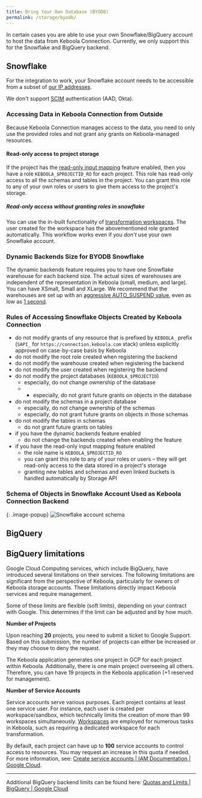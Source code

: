 ```yaml
---
title: Bring Your Own Database (BYODB)
permalink: /storage/byodb/
---
```


In certain cases you are able to use your own Snowflake/BigQuery account to host the data from Keboola Connection. Currently, we only support this for the Snowflake and BigQuery backend.  

## Snowflake

For the integration to work, your Snowflake account needs to be accessible from a subset of [our IP addresses](/components/ip-addresses/).

We don't support [SCIM](https://docs.snowflake.com/en/user-guide/scim.html) authentication (AAD, Okta). 

### Accessing Data in Keboola Connection from Outside

Because Keboola Connection manages access to the data, you need to only use the provided roles and not grant any grants on Keboola-managed resources. 

#### Read-only access to project storage

If the project has the [read-only input mapping](/transformations/mappings/#read-only-input-mapping) feature enabled, then you have a role `KEBOOLA_$PROJECTID_RO` for each project. This role has read-only access to all the schemas and tables in the project. You can grant this role to any of your own roles or users to give them access to the project's storage.

##### Read-only access without granting roles in snowflake

You can use the in-built functionality of [transformation workspaces](/transformations/workspace/). The user created for the workspace has the abovementioned role granted automatically. This workflow works even if you *don't* use your own Snowflake account.

### Dynamic Backends Size for BYODB Snowflake

The dynamic backends feature requires you to have one Snowflake warehouse for each backend size. The actual sizes of warehouses are independent of the representation in Keboola (small, medium, and large). You can have XSmall, Small and XLarge. We recommend that the warehouses are set up with an [aggressive AUTO_SUSPEND value](https://docs.snowflake.com/en/user-guide/warehouses-considerations.html#automating-warehouse-suspension), even as low as [1 second](https://docs.snowflake.com/en/sql-reference/sql/alter-warehouse.html). 

### Rules of Accessing Snowflake Objects Created by Keboola Connection

* do not modify grants of any resource that is prefixed by `KEBOOLA_` prefix (`SAPI_` for `https://connection.keboola.com` stack) unless explicitly approved on case-by-case basis by Keboola 
* do not modify the root role created when registering the backend
* do not modify the warehouse created when registering the backend
* do not modify the user created when registering the backend
* do not modify the project databases (`KEBOOLA_$PROJECTID`)
  * especially, do not change ownership of the database
  * * especially, do not grant future grants on objects in the database
* do not modify the schemas in a project database
  * especially, do not change ownership of the schemas
  * especially, do not grant future grants on objects in those schemas
* do not modify the tables in schemas 
  * do not grant future grants on tables
* if you have the dynamic backends feature enabled
  * do not change the backends created when enabling the feature
* if you have the read-only input mapping feature enabled
  * the role name is `KEBOOLA_$PROJECTID_RO`
  * you can grant this role to any of your roles or users – they will get read-only access to the data stored in a project's storage  
  * granting new tables and schemas and even linked buckets is handled automatically by Storage API

### Schema of Objects in Snowflake Account Used as Keboola Connection Backend

{: .image-popup}
![Snowflake account schema](schema.png)

## BigQuery


## BigQuery limitations

Google Cloud Computing services, which include BigQuery, have introduced several limitations on their services. The following limitations are significant from the perspective of Keboola, particularly for owners of Keboola storage accounts. These limitations directly impact Keboola services and require management.

Some of these limits are flexible (soft limits), depending on your contract with Google. This determines if the limit can be adjusted and by how much.

**Number of Projects**

Upon reaching **20** projects, you need to submit a ticket to Google Support. Based on this submission, the number of projects can either be increased or they may choose to deny the request.

The Keboola application generates one project in GCP for each project within Keboola. Additionally, there is one main project overseeing all others. Therefore, you can have 19 projects in the Keboola application (+1 reserved for management).

**Number of Service Accounts**

Service accounts serve various purposes. Each project contains at least one service user. For instance, each user is created per workspace/sandbox, which technically limits the creation of more than 99 workspaces simultaneously. [Workspaces](https://help.keboola.com/transformations/workspace/) are employed for numerous tasks in Keboola, such as requiring a dedicated workspace for each transformation.

By default, each project can have up to **100** service accounts to control access to resources. You may request an increase in this quota if needed. For more information, see: [Create service accounts  |  IAM Documentation  |  Google Cloud](https://cloud.google.com/iam/docs/service-accounts-create#:~:text=By%20default%2C%20each%20project%20can,a%20quota%20increase%20if%20necessary.).

----

Additional BigQuery backend limits can be found here: [Quotas and Limits  |  BigQuery  |  Google Cloud](https://cloud.google.com/bigquery/quotas#api_request_quotas)


